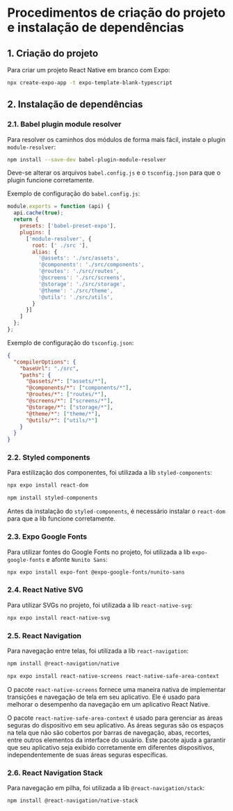 # Procedimentos de criação do projeto e instalação de dependências

## 1. Criação do projeto

Para criar um projeto React Native em branco com Expo:

```bash
npx create-expo-app -t expo-template-blank-typescript
```

## 2. Instalação de dependências

### 2.1. Babel plugin module resolver

Para resolver os caminhos dos módulos de forma mais fácil, instale o plugin `module-resolver`:

```bash
npm install --save-dev babel-plugin-module-resolver
```

Deve-se alterar os arquivos `babel.config.js` e o `tsconfig.json` para que o plugin funcione corretamente.

Exemplo de configuração do `babel.config.js`:

```javascript
module.exports = function (api) {
  api.cache(true);
  return {
    presets: ['babel-preset-expo'],
    plugins: [
      ['module-resolver', {
        root: [' ./src '],
        alias: {
          '@assets': './src/assets',
          '@components': './src/components',
          '@routes': './src/routes',
          '@screens': './src/screens',
          '@storage': './src/storage',
          '@theme': './src/theme',
          '@utils': './src/utils',
        }
      }]
    ]
  };
};
```

Exemplo de configuração do `tsconfig.json`:

```json
{
  "compilerOptions": {
    "baseUrl": "./src",
    "paths": {
      "@assets/*": ["assets/*"],
      "@components/*": ["components/*"],
      "@routes/*": ["routes/*"],
      "@screens/*": ["screens/*"],
      "@storage/*": ["storage/*"],
      "@theme/*": ["theme/*"],
      "@utils/*": ["utils/*"]
    }
  }
}
```

### 2.2. Styled components

Para estilização dos componentes, foi utilizada a lib `styled-components`:

```bash
npx expo install react-dom

npm install styled-components
```

Antes da instalação do `styled-components`, é necessário instalar o `react-dom` para que a lib funcione corretamente.

### 2.3. Expo Google Fonts

Para utilizar fontes do Google Fonts no projeto, foi utilizada a lib `expo-google-fonts` e afonte `Nunito Sans`:

```bash
npx expo install expo-font @expo-google-fonts/nunito-sans
```

### 2.4. React Native SVG

Para utilizar SVGs no projeto, foi utilizada a lib `react-native-svg`:

```bash
npx expo install react-native-svg
```

### 2.5. React Navigation

Para navegação entre telas, foi utilizada a lib `react-navigation`:

```bash
npm install @react-navigation/native

npx expo install react-native-screens react-native-safe-area-context
```

O pacote `react-native-screens` fornece uma maneira nativa de implementar transições e navegação de tela em seu aplicativo. Ele é usado para melhorar o desempenho da navegação em um aplicativo React Native.

O pacote `react-native-safe-area-context` é usado para gerenciar as áreas seguras do dispositivo em seu aplicativo. As áreas seguras são os espaços na tela que não são cobertos por barras de navegação, abas, recortes, entre outros elementos da interface do usuário. Este pacote ajuda a garantir que seu aplicativo seja exibido corretamente em diferentes dispositivos, independentemente de suas áreas seguras específicas.

### 2.6. React Navigation Stack

Para navegação em pilha, foi utilizada a lib `@react-navigation/stack`:

```bash
npm install @react-navigation/native-stack
```